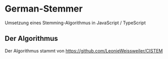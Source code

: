 # German-Stemmer
Umsetzung eines Stemming-Algorithmus in JavaScript / TypeScript

## Der Algorithmus
Der Algorithmus stammt von https://github.com/LeonieWeissweiler/CISTEM
